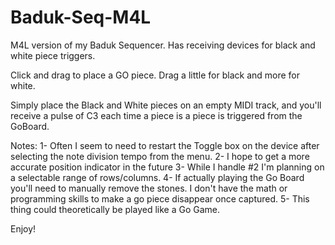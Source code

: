 # Baduk-Seq-M4L
M4L version of my Baduk Sequencer. Has receiving devices for black and white piece triggers.

Click and drag to place a GO piece. Drag a little for black and more for white. 

Simply place the Black and White pieces on an empty MIDI track, and you'll receive a pulse of C3 each time a piece is a piece is triggered from the GoBoard.

Notes:
1- Often I seem to need to restart the Toggle box on the device after selecting the note division tempo from the menu.
2- I hope to get a more accurate position indicator in the future
3- While I handle #2 I'm planning on a selectable range of rows/columns.
4- If actually playing the Go Board you'll need to manually remove the stones. I don't have the math or programming skills to make a go piece disappear once captured.
5- This thing could theoretically be played like a Go Game.

Enjoy!
